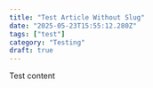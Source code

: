 ```yaml
---
title: "Test Article Without Slug"
date: "2025-05-23T15:55:12.280Z"
tags: ["test"]
category: "Testing"
draft: true
---
```


<p>Test content</p>